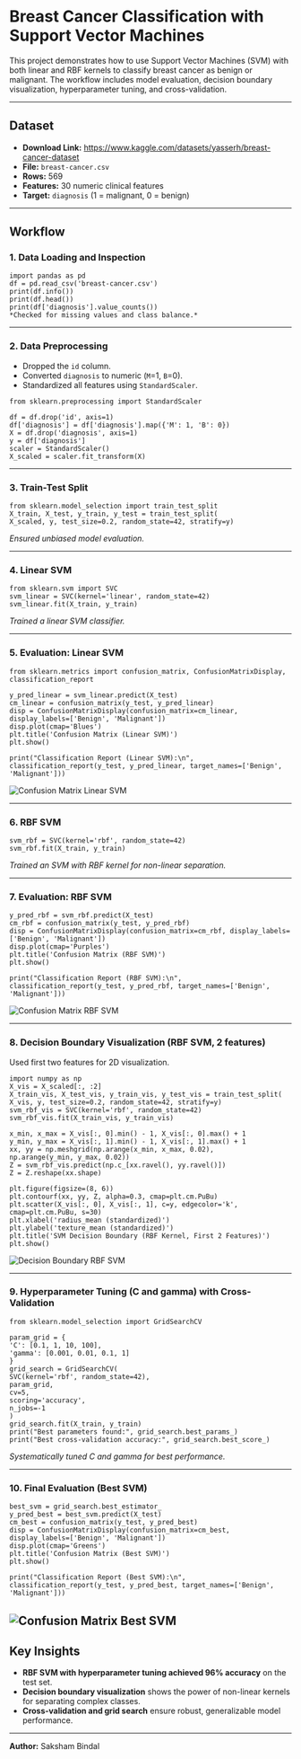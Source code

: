 # Breast Cancer Classification with Support Vector Machines

This project demonstrates how to use Support Vector Machines (SVM) with both linear and RBF kernels to classify breast cancer as benign or malignant. The workflow includes model evaluation, decision boundary visualization, hyperparameter tuning, and cross-validation.

---

## Dataset

- **Download Link:** https://www.kaggle.com/datasets/yasserh/breast-cancer-dataset
- **File:** `breast-cancer.csv`
- **Rows:** 569
- **Features:** 30 numeric clinical features
- **Target:** `diagnosis` (1 = malignant, 0 = benign)

---

## Workflow

### 1. Data Loading and Inspection
```
import pandas as pd
df = pd.read_csv('breast-cancer.csv')
print(df.info())
print(df.head())
print(df['diagnosis'].value_counts())
*Checked for missing values and class balance.*
```

---

### 2. Data Preprocessing

- Dropped the `id` column.
- Converted `diagnosis` to numeric (`M`=1, `B`=0).
- Standardized all features using `StandardScaler`.
```
from sklearn.preprocessing import StandardScaler

df = df.drop('id', axis=1)
df['diagnosis'] = df['diagnosis'].map({'M': 1, 'B': 0})
X = df.drop('diagnosis', axis=1)
y = df['diagnosis']
scaler = StandardScaler()
X_scaled = scaler.fit_transform(X)
```

---

### 3. Train-Test Split
```
from sklearn.model_selection import train_test_split
X_train, X_test, y_train, y_test = train_test_split(
X_scaled, y, test_size=0.2, random_state=42, stratify=y)
```
*Ensured unbiased model evaluation.*

---

### 4. Linear SVM
```
from sklearn.svm import SVC
svm_linear = SVC(kernel='linear', random_state=42)
svm_linear.fit(X_train, y_train)
```
*Trained a linear SVM classifier.*

---

### 5. Evaluation: Linear SVM
```
from sklearn.metrics import confusion_matrix, ConfusionMatrixDisplay, classification_report

y_pred_linear = svm_linear.predict(X_test)
cm_linear = confusion_matrix(y_test, y_pred_linear)
disp = ConfusionMatrixDisplay(confusion_matrix=cm_linear, display_labels=['Benign', 'Malignant'])
disp.plot(cmap='Blues')
plt.title('Confusion Matrix (Linear SVM)')
plt.show()

print("Classification Report (Linear SVM):\n", classification_report(y_test, y_pred_linear, target_names=['Benign', 'Malignant']))
```
![Confusion Matrix Linear SVM](images/confusion_matrix_linear_svm.png)

---

### 6. RBF SVM
```
svm_rbf = SVC(kernel='rbf', random_state=42)
svm_rbf.fit(X_train, y_train)
```
*Trained an SVM with RBF kernel for non-linear separation.*

---

### 7. Evaluation: RBF SVM
```
y_pred_rbf = svm_rbf.predict(X_test)
cm_rbf = confusion_matrix(y_test, y_pred_rbf)
disp = ConfusionMatrixDisplay(confusion_matrix=cm_rbf, display_labels=['Benign', 'Malignant'])
disp.plot(cmap='Purples')
plt.title('Confusion Matrix (RBF SVM)')
plt.show()

print("Classification Report (RBF SVM):\n", classification_report(y_test, y_pred_rbf, target_names=['Benign', 'Malignant']))
```
![Confusion Matrix RBF SVM](images/confusion_matrix_rbf_svm.png)

---

### 8. Decision Boundary Visualization (RBF SVM, 2 features)

Used first two features for 2D visualization.
```
import numpy as np
X_vis = X_scaled[:, :2]
X_train_vis, X_test_vis, y_train_vis, y_test_vis = train_test_split(
X_vis, y, test_size=0.2, random_state=42, stratify=y)
svm_rbf_vis = SVC(kernel='rbf', random_state=42)
svm_rbf_vis.fit(X_train_vis, y_train_vis)

x_min, x_max = X_vis[:, 0].min() - 1, X_vis[:, 0].max() + 1
y_min, y_max = X_vis[:, 1].min() - 1, X_vis[:, 1].max() + 1
xx, yy = np.meshgrid(np.arange(x_min, x_max, 0.02),
np.arange(y_min, y_max, 0.02))
Z = svm_rbf_vis.predict(np.c_[xx.ravel(), yy.ravel()])
Z = Z.reshape(xx.shape)

plt.figure(figsize=(8, 6))
plt.contourf(xx, yy, Z, alpha=0.3, cmap=plt.cm.PuBu)
plt.scatter(X_vis[:, 0], X_vis[:, 1], c=y, edgecolor='k', cmap=plt.cm.PuBu, s=30)
plt.xlabel('radius_mean (standardized)')
plt.ylabel('texture_mean (standardized)')
plt.title('SVM Decision Boundary (RBF Kernel, First 2 Features)')
plt.show()
```
![Decision Boundary RBF SVM](images/svm_decision_boundary_rbf.png)

---

### 9. Hyperparameter Tuning (C and gamma) with Cross-Validation
```
from sklearn.model_selection import GridSearchCV

param_grid = {
'C': [0.1, 1, 10, 100],
'gamma': [0.001, 0.01, 0.1, 1]
}
grid_search = GridSearchCV(
SVC(kernel='rbf', random_state=42),
param_grid,
cv=5,
scoring='accuracy',
n_jobs=-1
)
grid_search.fit(X_train, y_train)
print("Best parameters found:", grid_search.best_params_)
print("Best cross-validation accuracy:", grid_search.best_score_)
```
*Systematically tuned C and gamma for best performance.*

---

### 10. Final Evaluation (Best SVM)
```
best_svm = grid_search.best_estimator_
y_pred_best = best_svm.predict(X_test)
cm_best = confusion_matrix(y_test, y_pred_best)
disp = ConfusionMatrixDisplay(confusion_matrix=cm_best, display_labels=['Benign', 'Malignant'])
disp.plot(cmap='Greens')
plt.title('Confusion Matrix (Best SVM)')
plt.show()

print("Classification Report (Best SVM):\n", classification_report(y_test, y_pred_best, target_names=['Benign', 'Malignant']))
```
![Confusion Matrix Best SVM](images/confusion_matrix_best_svm.png)
---

## Key Insights

- **RBF SVM with hyperparameter tuning achieved 96% accuracy** on the test set.
- **Decision boundary visualization** shows the power of non-linear kernels for separating complex classes.
- **Cross-validation and grid search** ensure robust, generalizable model performance.

---

**Author:** Saksham Bindal

